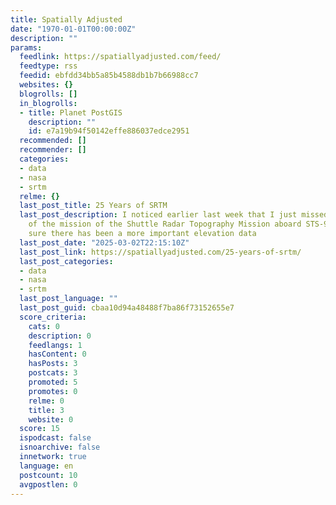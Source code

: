 ```yaml
---
title: Spatially Adjusted
date: "1970-01-01T00:00:00Z"
description: ""
params:
  feedlink: https://spatiallyadjusted.com/feed/
  feedtype: rss
  feedid: ebfdd34bb5a85b4588db1b7b66988cc7
  websites: {}
  blogrolls: []
  in_blogrolls:
  - title: Planet PostGIS
    description: ""
    id: e7a19b94f50142effe886037edce2951
  recommended: []
  recommender: []
  categories:
  - data
  - nasa
  - srtm
  relme: {}
  last_post_title: 25 Years of SRTM
  last_post_description: I noticed earlier last week that I just missed the 25th anniversary
    of the mission of the Shuttle Radar Topography Mission aboard STS-99. I’m not
    sure there has been a more important elevation data
  last_post_date: "2025-03-02T22:15:10Z"
  last_post_link: https://spatiallyadjusted.com/25-years-of-srtm/
  last_post_categories:
  - data
  - nasa
  - srtm
  last_post_language: ""
  last_post_guid: cbaa10d94a48488f7ba86f73152655e7
  score_criteria:
    cats: 0
    description: 0
    feedlangs: 1
    hasContent: 0
    hasPosts: 3
    postcats: 3
    promoted: 5
    promotes: 0
    relme: 0
    title: 3
    website: 0
  score: 15
  ispodcast: false
  isnoarchive: false
  innetwork: true
  language: en
  postcount: 10
  avgpostlen: 0
---
```

